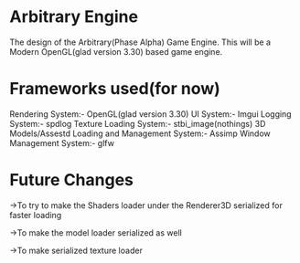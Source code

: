 # Arbitrary Engine
The design of the Arbitrary(Phase Alpha) Game Engine. This will be a Modern OpenGL(glad version 3.30) based game engine. 

# Frameworks used(for now)
Rendering System:- OpenGL(glad version 3.30)
UI System:- Imgui
Logging System:- spdlog
Texture Loading System:- stbi_image(nothings)
3D Models/Assestd Loading and Management System:- Assimp
Window Management System:- glfw

# Future Changes
->To try to make the Shaders loader under the Renderer3D serialized for faster loading

->To make the model loader serialized as well

->To make serialized texture loader
